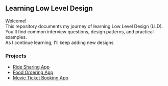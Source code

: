 ## Learning Low Level Design

Welcome!  
This repository documents my journey of learning Low Level Design (LLD).  
You'll find common interview questions, design patterns, and practical examples.  
As I continue learning, I'll keep adding new designs

### Projects

- [Ride Sharing App](./RideSharingApp/README.md)
- [Food Ordering App](./FoodOrderingApp/README.md)
- [Movie Ticket Booking App](./MovieTicketBookingApp/README.md)

